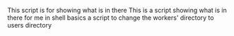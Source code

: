This script is for showing what is in there
This is a script showing what is in there for me in shell basics
a script to change the workers' directory to users directory
